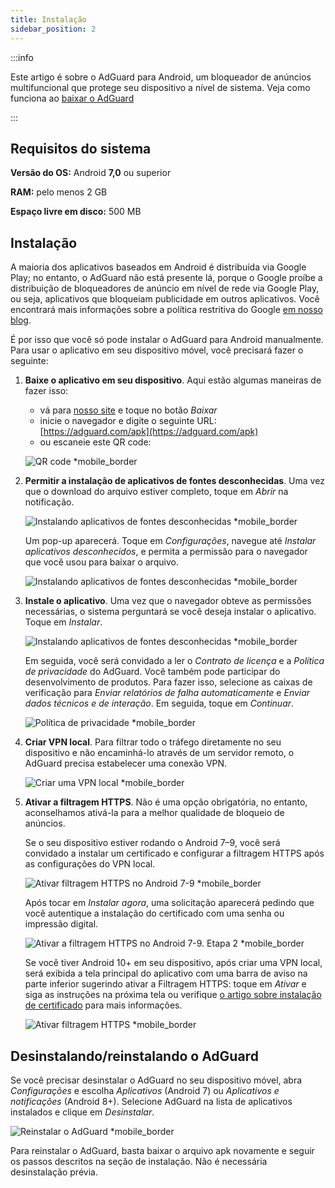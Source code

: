 ```yaml
---
title: Instalação
sidebar_position: 2
---
```


:::info

Este artigo é sobre o AdGuard para Android, um bloqueador de anúncios multifuncional que protege seu dispositivo a nível de sistema. Veja como funciona ao [baixar o AdGuard](https://agrd.io/download-kb-adblock)

:::

## Requisitos do sistema

**Versão do OS:** Android **7,0** ou superior

**RAM:** pelo menos 2 GB

**Espaço livre em disco:** 500 MB

## Instalação

A maioria dos aplicativos baseados em Android é distribuída via Google Play; no entanto, o AdGuard não está presente lá, porque o Google proíbe a distribuição de bloqueadores de anúncio em nível de rede via Google Play, ou seja, aplicativos que bloqueiam publicidade em outros aplicativos. Você encontrará mais informações sobre a política restritiva do Google [em nosso blog](https://adguard.com/blog/adguard-google-play-removal.html).

É por isso que você só pode instalar o AdGuard para Android manualmente. Para usar o aplicativo em seu dispositivo móvel, você precisará fazer o seguinte:

1. **Baixe o aplicativo em seu dispositivo**. Aqui estão algumas maneiras de fazer isso:

    - vá para [nosso site](https://adguard.com/adguard-android/overview.html) e toque no botão *Baixar*
    - inicie o navegador e digite o seguinte URL: [https://adguard.com/apk](https://adguard.com/apk)
    - ou escaneie este QR code:

    ![QR code *mobile_border](https://cdn.adtidy.org/content/kb/ad_blocker/android/installation/inst-qr-en-1.png)

1. **Permitir a instalação de aplicativos de fontes desconhecidas**. Uma vez que o download do arquivo estiver completo, toque em *Abrir* na notificação.

    ![Instalando aplicativos de fontes desconhecidas *mobile_border](https://cdn.adtidy.org/content/kb/ad_blocker/android/installation/inst_1.png)

    Um pop-up aparecerá. Toque em *Configurações*, navegue até *Instalar aplicativos desconhecidos*, e permita a permissão para o navegador que você usou para baixar o arquivo.

    ![Instalando aplicativos de fontes desconhecidas *mobile_border](https://cdn.adtidy.org/content/kb/ad_blocker/android/installation/inst_3.png)

1. **Instale o aplicativo**. Uma vez que o navegador obteve as permissões necessárias, o sistema perguntará se você deseja instalar o aplicativo. Toque em *Instalar*.

    ![Instalando aplicativos de fontes desconhecidas *mobile_border](https://cdn.adtidy.org/content/kb/ad_blocker/android/installation/inst_4.png)

    Em seguida, você será convidado a ler o *Contrato de licença* e a *Política de privacidade* do AdGuard. Você também pode participar do desenvolvimento de produtos. Para fazer isso, selecione as caixas de verificação para *Enviar relatórios de falha automaticamente* e *Enviar dados técnicos e de interação*. Em seguida, toque em *Continuar*.

    ![Política de privacidade *mobile_border](https://cdn.adtidy.org/content/kb/ad_blocker/android/installation/fl_3.png)

1. **Criar VPN local**. Para filtrar todo o tráfego diretamente no seu dispositivo e não encaminhá-lo através de um servidor remoto, o AdGuard precisa estabelecer uma conexão VPN.

    ![Criar uma VPN local *mobile_border](https://cdn.adtidy.org/content/kb/ad_blocker/android/installation/fl_2.png)

1. **Ativar a filtragem HTTPS**. Não é uma opção obrigatória, no entanto, aconselhamos ativá-la para a melhor qualidade de bloqueio de anúncios.

    Se o seu dispositivo estiver rodando o Android 7–9, você será convidado a instalar um certificado e configurar a filtragem HTTPS após as configurações do VPN local.

    ![Ativar filtragem HTTPS no Android 7-9 *mobile_border](https://cdn.adtidy.org/content/kb/ad_blocker/android/installation/cert_1.jpg)

    Após tocar em *Instalar agora*, uma solicitação aparecerá pedindo que você autentique a instalação do certificado com uma senha ou impressão digital.

    ![Ativar a filtragem HTTPS no Android 7-9. Etapa 2 *mobile_border](https://cdn.adtidy.org/content/kb/ad_blocker/android/installation/cert_2.jpg)

    Se você tiver Android 10+ em seu dispositivo, após criar uma VPN local, será exibida a tela principal do aplicativo com uma barra de aviso na parte inferior sugerindo ativar a Filtragem HTTPS: toque em *Ativar* e siga as instruções na próxima tela ou verifique [o artigo sobre instalação de certificado](solving-problems/manual-certificate.md) para mais informações.

    ![Ativar filtragem HTTPS *mobile_border](https://cdn.adtidy.org/content/kb/ad_blocker/android/installation/fl_5.png)

## Desinstalando/reinstalando o AdGuard

Se você precisar desinstalar o AdGuard no seu dispositivo móvel, abra *Configurações* e escolha *Aplicativos* (Android 7) ou *Aplicativos e notificações* (Android 8+). Selecione AdGuard na lista de aplicativos instalados e clique em *Desinstalar*.

![Reinstalar o AdGuard *mobile_border](https://cdn.adtidy.org/content/kb/ad_blocker/android/installation/inst_4.png)

Para reinstalar o AdGuard, basta baixar o arquivo apk novamente e seguir os passos descritos na seção de instalação. Não é necessária desinstalação prévia.
